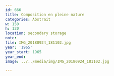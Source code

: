 ```yaml
---
id: 666
title: Composition en pleine nature
categories: Abstrait
w: 150
h: 120
location: secondary storage
note:
file: IMG_20180924_181102.jpg
year: '1965'
year_start: 1965
year_end:
image: ../../media/img/IMG_20180924_181102.jpg

---
```

